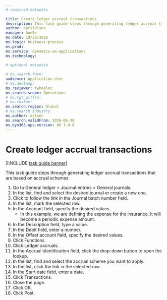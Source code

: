 ```yaml
--- 
# required metadata 
 
title: Create ledger accrual transactions
description: This task guide steps through generating ledger accrual transactions that are based on accrual schemes. 
author: aprilolson
manager: AnnBe 
ms.date: 10/26/2016
ms.topic: business-process 
ms.prod:  
ms.service: dynamics-ax-applications 
ms.technology:  
 
# optional metadata 
 
# ms.search.form:   
audience: Application User 
# ms.devlang:  
ms.reviewer: twheeloc
ms.search.scope: Operations 
# ms.tgt_pltfrm:  
# ms.custom:  
ms.search.region: Global
# ms.search.industry: 
ms.author: aolson
ms.search.validFrom: 2016-06-30 
ms.dyn365.ops.version: AX 7.0.0 
---
```

# Create ledger accrual transactions

[!INCLUDE [task guide banner](../../includes/task-guide-banner.md)]

This task guide steps through generating ledger accrual transactions that are based on accrual schemes

1. Go to General ledger > Journal entries > General journals.
2. In the list, find and select the desired journal or create a new one.
3. Click to follow the link in the Journal batch number field.
4. In the list, mark the selected row.
5. In the Account field, specify the desired values.
    * In this example, we are defining the expense for the insurance. It will become a periodic expense amount.  
6. In the Description field, type a value.
7. In the Debit field, enter a number.
8. In the Offset account field, specify the desired values.
9. Click Functions.
10. Click Ledger accruals.
11. In the Accrual identification field, click the drop-down button to open the lookup.
12. In the list, find and select the accrual scheme you want to apply.
13. In the list, click the link in the selected row.
14. In the Start date field, enter a date.
15. Click Transactions.
16. Close the page.
17. Click OK.
18. Click Post.


